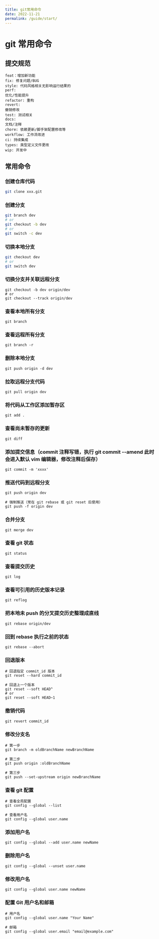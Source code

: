```yaml
---
title: git常用命令
date: 2022-11-21
permalink: /guide/start/
---
```


# git 常用命令

## 提交规范

<code>feat：增加新功能</code>
<br>
<code>fix: 修复问题/BUG</code>
<br>
<code>style: 代码风格相关无影响运行结果的</code>
<br>
<code>perf: 优化/性能提升</code>
<br>
<code>refactor: 重构</code>
<br>
<code>revert: 撤销修改</code>
<br>
<code>test: 测试相关</code>
<br>
<code>docs: 文档/注释</code>
<br>
<code>chore: 依赖更新/脚手架配置修改等</code>
<br>
<code>workflow: 工作流改进</code>
<br>
<code>ci: 持续集成</code>
<br>
<code>types: 类型定义文件更改</code>
<br>
<code>wip: 开发中</code>

## 常用命令

### 创建仓库代码

```sh
git clone xxx.git
```

### 创建分支

```sh
git branch dev
# or
git checkout -b dev
# or
git switch -c dev
```

### 切换本地分支

```sh
git checkout dev
# or
git switch dev
```

### 切换分支并关联远程分支

```
git checkout -b dev origin/dev
# or
git checkout --track origin/dev
```

### 查看本地所有分支

```
git branch
```

### 查看远程所有分支

```
git branch -r
```

### 删除本地分支

```
git push origin -d dev
```

### 拉取远程分支代码

```
git pull origin dev
```

### 将代码从工作区添加暂存区

```
git add .
```

### 查看尚未暂存的更新

```
git diff
```

### 添加提交信息（commit 注释写错，执行 git commit --amend 此时会进入默认 vim 编辑器，修改注释后保存）

```
git commit -m 'xxxx'
```

### 推送代码到远程分支

```
git push origin dev

# 强制推送（常在 git rebase 或 git reset 后使用）
git push -f origin dev
```

### 合并分支

```
git merge dev
```

### 查看 git 状态

```
git status
```

### 查看提交历史

```
git log
```

### 查看可引用的历史版本记录

```
git reflog
```

### 把本地未 push 的分叉提交历史整理成直线

```
git rebase origin/dev
```

### 回到 rebase 执行之前的状态

```
git rebase --abort
```

### 回退版本

```
# 回退指定 commit_id 版本
git reset --hard commit_id

# 回退上一个版本
git reset --soft HEAD^
# or
git reset --soft HEAD~1
```

### 撤销代码

```
git revert commit_id
```

### 修改分支名

```
# 第一步
git branch -m oldBranchName newBranchName

# 第二步
git push origin :oldBranchName

# 第三步
git push --set-upstream origin newBranchName
```

### 查看 git 配置

```
# 查看全局配置
git config --global --list

# 查看用户名
git config --global user.name
```

### 添加用户名

```
git config --global --add user.name newName
```

### 删除用户名

```
git config --global --unset user.name
```

### 修改用户名

```
git config --global user.name newName
```

### 配置 Git 用户名和邮箱

```
# 用户名
git config --global user.name "Your Name"

# 邮箱
git config --global user.email "email@example.com"
```
